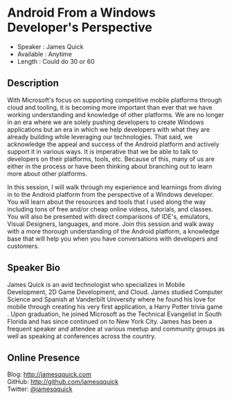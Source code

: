 Android From a Windows Developer's Perspective
===================

* Speaker   : James Quick
* Available : Anytime
* Length    : Could do 30 or 60

Description
-----------

With Microsoft's focus on supporting competitive mobile platforms through cloud and tooling, it is becoming more important than ever that we have working understanding and knowledge of other platforms.  We are no longer in an era where we are solely pushing developers to create Windows applications but an era in which we help developers with what they are already building while leveraging our technologies.  That said, we acknowledge the appeal and success of the Android platform and actively support it in various ways.  It is imperative that we be able to talk to developers on their platforms, tools, etc.  Because of this, many of us are either in the process or have been thinking about branching out to learn more about other platforms.

In this session, I will walk through my experience and learnings from diving in to the Android platform from the perspective of a Windows developer.  You will learn about the resources and tools that I used along the way including tons of free and/or cheap online videos, tutorials, and classes.  You will also be presented with direct comparisons of IDE's, emulators, Visual Designers, languages, and more.  Join this session and walk away with a more thorough understanding of the Android platform, a knowledge base that will help you when you have conversations with developers and customers.

Speaker Bio
-----------
James Quick is an avid technologist who specializes in Mobile Development, 2D Game Development, and Cloud.  James studied Computer Science and Spanish at Vanderbilt University where he found his love for mobile through creating his very first application, a Harry Potter trivia game .  Upon graduation, he joined Microsoft as the Technical Evangelist in South Florida and has since continued on to New York City.   James has been a frequent speaker and attendee at various meetup and community groups as well as speaking at conferences across the country.

Online Presence
-------------

Blog: http://jamesqquick.com  
GitHub: http://github.com/jamesqquick  
Twitter: [@jamesqquick](http://www.twitter.com/jamesqquick)



